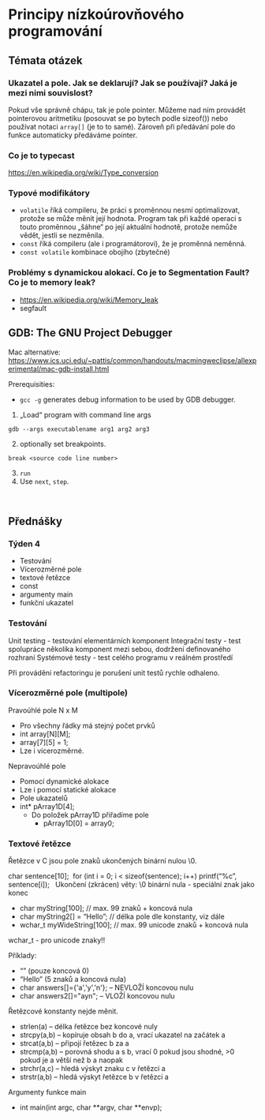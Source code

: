 # Principy nízkoúrovňového programování

## Témata otázek

### Ukazatel a pole. Jak se deklarují? Jak se používají? Jaká je mezi nimi souvislost?

Pokud vše správně chápu, tak je pole pointer. Můžeme nad ním provádět pointerovou aritmetiku (posouvat se po bytech podle sizeof()) nebo používat notaci `array[]` (je to to samé). Zároveň při předávání pole do funkce automaticky předáváme pointer.

### Co je to typecast

https://en.wikipedia.org/wiki/Type_conversion


### Typové modifikátory
- `volatile` říká compileru, že práci s proměnnou nesmí optimalizovat, protože se může měnit její hodnota. Program tak při každé operaci s touto proměnnou „šáhne“ po její aktuální hodnotě, protože nemůže vědět, jestli se nezměnila. 
- `const` říká compileru (ale i programátorovi), že je proměnná neměnná.
- `const volatile` kombinace obojího (zbytečné)


### Problémy s dynamickou alokací. Co je to Segmentation Fault? Co je to memory leak?

- https://en.wikipedia.org/wiki/Memory_leak
- segfault


## GDB: The GNU Project Debugger

Mac alternative:
https://www.ics.uci.edu/~pattis/common/handouts/macmingweclipse/allexperimental/mac-gdb-install.html

Prerequisities:
- `gcc -g` generates debug information to be used by GDB debugger. 

1. „Load“ program with command line args
```
gdb --args executablename arg1 arg2 arg3
```
2. optionally set breakpoints.
```
break <source code line number>
```

3. `run`
4. Use `next`, `step`.

<br />

## Přednášky


### Týden 4


* Testování
* Vícerozměrné pole
* textové řetězce
* const
* argumenty main
* funkční ukazatel

### Testování
Unit testing - testování elementárních komponent
Integrační testy - test spolupráce několika komponent mezi sebou, dodržení definovaného rozhraní
Systémové testy - test celého programu v reálném prostředí

Při provádění refactoringu je porušení unit testů rychle odhaleno. 

### Vícerozměrné pole (multipole)

Pravoúhlé pole N x M
- Pro všechny řádky má stejný počet prvků
- int array[N][M];
- array[7][5] = 1; 
- Lze i vícerozměrné.

Nepravoúhlé pole
- Pomocí dynamické alokace
- Lze i pomocí statické alokace
- Pole ukazatelů
- int* pArray1D[4]; 
    - Do položek pArray1D přiřadíme pole
        - pArray1D[0] = array0;

### Textové řetězce
Řetězce v C jsou pole znaků ukončených binární nulou \0.

char sentence[10];  for (int i = 0; i < sizeof(sentence); i++) printf(“%c”, sentence[i]);  
Ukončení (zkrácen) věty: 	\0 binární nula - speciální znak jako konec 
* char myString[100]; // max. 99 znaků + koncová nula 
* char myString2[] = “Hello”; // délka pole dle konstanty, viz dále
* wchar_t myWideString[100]; // max. 99 unicode znaků + koncová nula

wchar_t - pro unicode znaky!!

Příklady:
- “” (pouze koncová 0)
- “Hello” (5 znaků a koncová nula) 
- char answers[]={'a','y','n'}; – NEVLOŽÍ koncovou nulu
- char answers2[]="ayn";  – VLOŽÍ koncovou nulu

Řetězcové konstanty nejde měnit.
* strlen(a) – délka řetězce bez koncové nuly
* strcpy(a,b) – kopíruje obsah b do a, vrací ukazatel na začátek a
* strcat(a,b) – připojí řetězec b za a
* strcmp(a,b) – porovná shodu a s b, vrací 0 pokud jsou shodné, >0 pokud je a větší než b a naopak
* strchr(a,c) – hledá výskyt znaku c v řetězci a
* strstr(a,b) – hledá výskyt řetězce b v řetězci a


Argumenty funkce main
* int main(int argc, char **argv, char **envp); 
